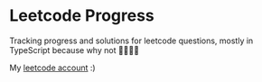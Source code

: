 # Leetcode Progress

Tracking progress and solutions for leetcode questions, mostly in TypeScript because why not 🏄‍♂️🏄‍♂️

My [leetcode account](https://leetcode.com/jack_joseph/) :)
